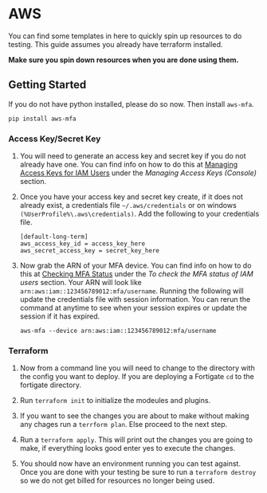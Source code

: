 # AWS

You can find some templates in here to quickly spin up resources to do testing. This guide assumes you already have terraform installed.

**Make sure you spin down resources when you are done using them.**

## Getting Started

If you do not have python installed, please do so now. Then install `aws-mfa`.

```none
pip install aws-mfa
```

### Access Key/Secret Key

1. You will need to generate an access key and secret key if you do not already have one. You can find info on how to do this at [Managing Access Keys for IAM Users](https://docs.aws.amazon.com/IAM/latest/UserGuide/id_credentials_access-keys.html#Using_CreateAccessKey) under the *Managing Access Keys (Console)* section.

2. Once you have your access key and secret key create, if it does not already exist, a credentials file `~/.aws/credentials` or on windows `(%UserProfile%\.aws\credentials)`. Add the following to your credentials file.

    ```none
    [default-long-term]
    aws_access_key_id = access_key_here
    aws_secret_access_key = secret_key_here
    ```

3. Now grab the ARN of your MFA device. You can find info on how to do this at [Checking MFA Status](https://docs.aws.amazon.com/IAM/latest/UserGuide/id_credentials_mfa_checking-status.html) under the *To check the MFA status of IAM users* section. Your ARN will look like `arn:aws:iam::123456789012:mfa/username`. Running the following will update the credentials file with session information. You can rerun the command at anytime to see when your session expires or update the session if it has expired.

    ```none
    aws-mfa --device arn:aws:iam::123456789012:mfa/username
    ```

### Terraform

1. Now from a command line you will need to change to the directory with the config you want to deploy. If you are deploying a Fortigate `cd` to the fortigate directory.

2. Run `terraform init` to initialize the modeules and plugins.

3. If you want to see the changes you are about to make without making any chages run a `terrform plan`. Else proceed to the next step.

4. Run a `terraform apply`. This will print out the changes you are going to make, if everything looks good enter yes to execute the changes.

5. You should now have an environment running you can test against. Once you are done with your testing be sure to run a `terraform destroy` so we do not get billed for resources no longer being used.
